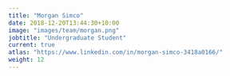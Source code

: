 ```yaml
---
title: "Morgan Simco"
date: 2018-12-20T13:44:30+10:00
image: "images/team/morgan.png"
jobtitle: "Undergraduate Student"
current: true
atlas: "https://www.linkedin.com/in/morgan-simco-3418a0166/"
weight: 12
---
```


